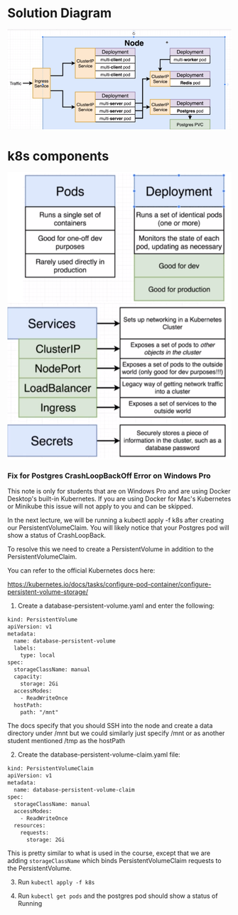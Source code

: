 # Solution Diagram

![diagram](diagram.png)

# k8s components

![k8s components](k8s-components.png)

### Fix for Postgres CrashLoopBackOff Error on Windows Pro

This note is only for students that are on Windows Pro and are using Docker Desktop's built-in Kubernetes. If you are using Docker for Mac's Kubernetes or Minikube this issue will not apply to you and can be skipped.

In the next lecture, we will be running a kubectl apply -f k8s after creating our PersistentVolumeClaim. You will likely notice that your Postgres pod will show a status of CrashLoopBack.

To resolve this we need to create a PersistentVolume in addition to the PersistentVolumeClaim.

You can refer to the official Kubernetes docs here:

https://kubernetes.io/docs/tasks/configure-pod-container/configure-persistent-volume-storage/

1. Create a database-persistent-volume.yaml and enter the following:
```
kind: PersistentVolume
apiVersion: v1
metadata:
  name: database-persistent-volume
  labels:
    type: local
spec:
  storageClassName: manual
  capacity:
    storage: 2Gi
  accessModes:
    - ReadWriteOnce
  hostPath:
    path: "/mnt"
```
	
The docs specify that you should SSH into the node and create a data directory under /mnt but we could similarly just specify /mnt or as another student mentioned /tmp as the hostPath

2. Create the database-persistent-volume-claim.yaml file:
```
kind: PersistentVolumeClaim
apiVersion: v1
metadata:
  name: database-persistent-volume-claim
spec:
  storageClassName: manual
  accessModes:
    - ReadWriteOnce
  resources:
    requests:
      storage: 2Gi
```	  
This is pretty similar to what is used in the course,  except that we are adding `storageClassName` which binds PersistentVolumeClaim requests to the PersistentVolume.

3. Run `kubectl apply -f k8s`

4. Run `kubectl get pods` and the postgres pod should show a status of Running
